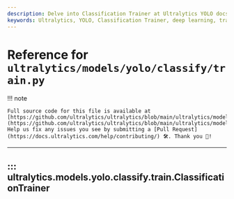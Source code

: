 ```yaml
---
description: Delve into Classification Trainer at Ultralytics YOLO docs and optimize your model's training process with insights from the masters!.
keywords: Ultralytics, YOLO, Classification Trainer, deep learning, training process, AI models, documentation
---
```


# Reference for `ultralytics/models/yolo/classify/train.py`

!!! note

    Full source code for this file is available at [https://github.com/ultralytics/ultralytics/blob/main/ultralytics/models/yolo/classify/train.py](https://github.com/ultralytics/ultralytics/blob/main/ultralytics/models/yolo/classify/train.py). Help us fix any issues you see by submitting a [Pull Request](https://docs.ultralytics.com/help/contributing/) 🛠️. Thank you 🙏!

---
## ::: ultralytics.models.yolo.classify.train.ClassificationTrainer
<br><br>
